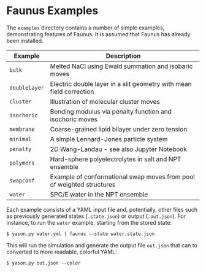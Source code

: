 # Faunus Examples

The `examples` directory contains a number of simple examples,
demonstrating features of Faunus. It is assumed that Faunus has
already been installed.

Example         | Description
--------------- | ---------------------------------------------------------
`bulk`          | Melted NaCl using Ewald summation and isobaric moves
`doublelayer`   | Electric double layer in a slit geometry with mean field correction
`cluster`       | Illustration of molecular cluster moves
`isochoric`     | Bending modulus via penalty function and isochoric moves
`membrane`      | Coarse-grained lipid bilayer under zero tension
`minimal`       | A simple Lennard-Jones particle system
`penalty`       | 2D Wang-Landau - see also Jupyter Notebook
`polymers`      | Hard-sphere polyelectrolytes in salt and NPT ensemble
`swapconf`      | Example of conformational swap moves from pool of weighted structures
`water`         | SPC/E water in the NPT ensemble

Each example consists of a YAML input file and, potentially,
other files such as previously generated states (`.state.json`) or
output (`.out.json`). For instance, to run the `water` example, starting
from the stored state:

    $ yason.py water.yml | faunus --state water.state.json

This will run the simulation and generate the output file `out.json`
that can to converted to more readable, colorful YAML:

    $ yason.py out.json --color

